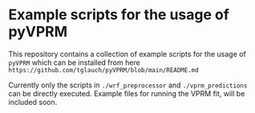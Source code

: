# Example scripts for the usage of pyVPRM
This repository contains a collection of example scripts for the usage of ```pyVPRM``` which can be installed from here 
```https://github.com/tglauch/pyVPRM/blob/main/README.md```

Currently only the scripts in ```./wrf_preprocessor``` and ```./vprm_predictions``` can be directly executed. Example files for running the VPRM fit, will be included soon. 

